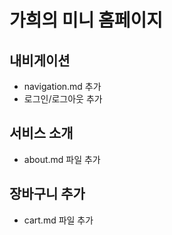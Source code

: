 # 가희의 미니 홈페이지

## 내비게이션
- navigation.md 추가
- 로그인/로그아웃 추가

## 서비스 소개
-  about.md 파일 추가

## 장바구니 추가
- cart.md 파일 추가